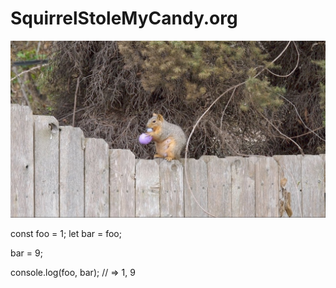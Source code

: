 # SquirrelStoleMyCandy.org

![image](/images/squirrel.jpg)

const foo = 1;
let bar = foo;

bar = 9;

console.log(foo, bar); // => 1, 9
